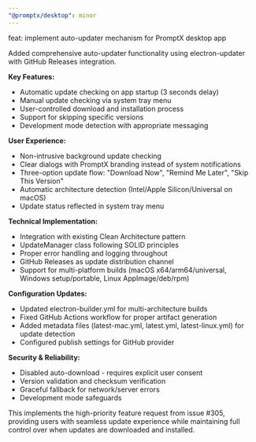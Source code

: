 ```yaml
---
"@promptx/desktop": minor
---
```


feat: implement auto-updater mechanism for PromptX desktop app

Added comprehensive auto-updater functionality using electron-updater with GitHub Releases integration.

**Key Features:**
- Automatic update checking on app startup (3 seconds delay)
- Manual update checking via system tray menu
- User-controlled download and installation process
- Support for skipping specific versions
- Development mode detection with appropriate messaging

**User Experience:**
- Non-intrusive background update checking
- Clear dialogs with PromptX branding instead of system notifications
- Three-option update flow: "Download Now", "Remind Me Later", "Skip This Version"
- Automatic architecture detection (Intel/Apple Silicon/Universal on macOS)
- Update status reflected in system tray menu

**Technical Implementation:**
- Integration with existing Clean Architecture pattern
- UpdateManager class following SOLID principles
- Proper error handling and logging throughout
- GitHub Releases as update distribution channel
- Support for multi-platform builds (macOS x64/arm64/universal, Windows setup/portable, Linux AppImage/deb/rpm)

**Configuration Updates:**
- Updated electron-builder.yml for multi-architecture builds
- Fixed GitHub Actions workflow for proper artifact generation
- Added metadata files (latest-mac.yml, latest.yml, latest-linux.yml) for update detection
- Configured publish settings for GitHub provider

**Security & Reliability:**
- Disabled auto-download - requires explicit user consent
- Version validation and checksum verification
- Graceful fallback for network/server errors
- Development mode safeguards

This implements the high-priority feature request from issue #305, providing users with seamless update experience while maintaining full control over when updates are downloaded and installed.